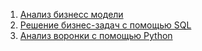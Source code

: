 1. [Анализ бизнесс модели](https://github.com/KaterinaNovikova/Projects/blob/main/%D0%9A%D0%BE%D0%BF%D0%B8%D1%8F%20project%20%D0%A4%D0%B8%D0%BD%D0%B0%D0%BB%D1%8C%D0%BD%D1%8B%D0%B9.xlsx)
2. [Решение бизнес-задач с помощью SQL](https://github.com/KaterinaNovikova/Projects/blob/main/PROJECT-2%20%D0%9D%D0%BE%D0%B2%D0%B8%D0%BA%D0%BE%D0%B2%D0%B0%20%D0%95%D0%9D%20(1).docx)
3. [Анализ воронки с помощью Python](https://drive.google.com/file/d/1N37QZtkhsCOvTu9CXHtz-TI2vs_IiIBx/view?usp=sharing)
